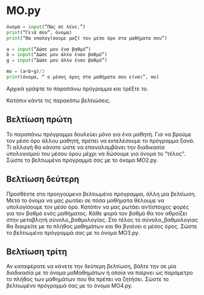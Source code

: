 ΜΟ.py
=====

``` python
όνομα = input(“Πώς σε λένε;”)
print(“Γειά σου”, όνομα)
print(“Θα υπολογίσουμε μαζί τον μέσο όρο στα μαθήματα σου”)

a = input(“Δώσε μου ένα βαθμό”)
b = input(“Δώσε μου άλλο έναν βαθμό”)
g = input(“Δώσε μου άλλο έναν βαθμό”)

mo = (a+b+g)/3
print(όνομα, “ o μέσος όρος στα μαθήματα σου είναι”, mo)
```

Αρχικά γράψτε το παραπάνω πρόγραμμα και τρέξτε το.

Κατόπιν κάντε τις παρακάτω βελτιώσεις.

Βελτίωση πρώτη
--------------
Το παραπάνω πρόγραμμα δουλεύει μόνο για ένα μαθητή. Για να βρούμε τον μέσο όρο άλλου μαθητή, πρέπει να εκτελέσουμε το πρόγραμμα ξανά. Τί αλλαγή θα κάνατε ώστε να επαναλαμβάνει την διαδικασία υπολογισμού του μέσου όρου μέχρι να δώσουμε για όνομα το “τέλος”.
Σώστε το βελτιωμένο πρόγραμμά σας με το όνομα MO2.py.

Βελτίωση δεύτερη
----------------
Προσθέστε στο προηγούμενο βελτιωμένο πρόγραμμα, άλλη μία βελτίωση. Μετά το όνομα να μας ρωτάει σε πόσα μαθήματα θέλουμε να υπολογίσουμε τον μέσο όρο. Κατόπιν να μας ρωτάει αντίστοιχες φορές για τον βαθμό ενός μαθήματος. Κάθε φορά τον βαθμό θα τον αθροίζει στην μεταβλητή σύνολο_βαθμολογίας. Στο τέλος το σύνολο_βαθμολογίας θα διαιρείτε με το πλήθος μαθημάτων και θα βγαίνει ο μέσος όρος.
Σώστε το βελτιωμένο πρόγραμμά σας με το όνομα MO3.py.

Βελτίωση τρίτη
--------------
Αν καταφέρατε να κάνετε την δεύτερη βελτίωση, βάλτε την σε μία διαδικασία με το όνομα μοΜαθημάτων ή οποία να παίρνει ως παράμετρο το πλήθος των μαθημάτων που θα πρέπει να ζητήσει.
Σώστε το βελτιωμένο πρόγραμμά σας με το όνομα MO4.py.
